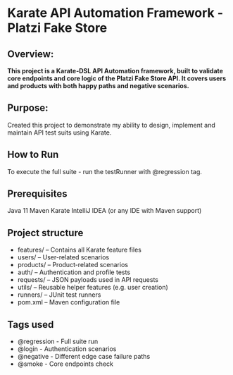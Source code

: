 # Karate API Automation  Framework - Platzi Fake Store

## Overview:
**This project is a Karate-DSL API Automation framework, built to validate 
core endpoints and core logic of the Platzi Fake Store API. It covers users and 
products with both happy paths and negative scenarios.**

## Purpose:
Created this project to demonstrate my ability to design, implement and maintain
API test suits using Karate.

## How to Run
To execute the full suite - run the testRunner with @regression tag.

## Prerequisites
Java 11
Maven 
Karate
IntelliJ IDEA (or any IDE with Maven support)

## Project structure
* features/ – Contains all Karate feature files
* users/ – User-related scenarios
* products/ – Product-related scenarios
* auth/ – Authentication and profile tests
* requests/ – JSON payloads used in API requests
* utils/ – Reusable helper features (e.g. user creation)
* runners/ – JUnit test runners
* pom.xml – Maven configuration file


## Tags used
- @regression - Full suite run
- @login - Authentication scenarios
- @negative - Different edge case failure paths
- @smoke - Core endpoints check

